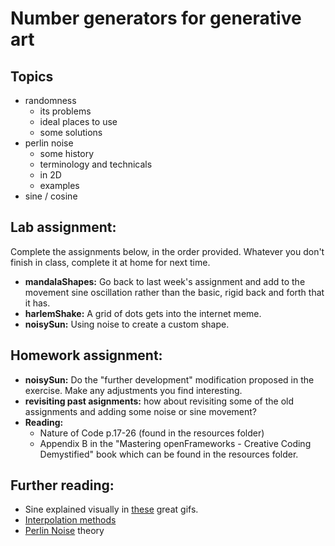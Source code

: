 # Number generators for generative art

## Topics
* randomness
  * its problems
  * ideal places to use
  * some solutions
* perlin noise
  * some history
  * terminology and technicals
  * in 2D
  * examples
* sine / cosine

## Lab assignment:
Complete the assignments below, in the order provided. Whatever you don't finish in class, complete it at home for next time.
* __mandalaShapes:__ Go back to last week's assignment and add to the movement sine oscillation rather than the basic, rigid back and forth that it has.
* __harlemShake:__ A grid of dots gets into the internet meme.
* __noisySun:__ Using noise to create a custom shape.

## Homework assignment:
* __noisySun:__ Do the "further development" modification proposed in the exercise. Make any adjustments you find interesting.
* __revisiting past asignments:__ how about revisiting some of the old assignments and adding some noise or sine movement?
* __Reading:__
  * Nature of Code p.17-26 (found in the resources folder)
  * Appendix B in the "Mastering openFrameworks - Creative Coding Demystified" book which can be found in the resources folder.

## Further reading:
* Sine explained visually in [these](http://www.businessinsider.com/7-gifs-trigonometry-sine-cosine-2013-5?IR=T) great gifs.
* [Interpolation methods](http://paulbourke.net/miscellaneous/interpolation/)
* [Perlin Noise](http://freespace.virgin.net/hugo.elias/models/m_perlin.htm) theory



